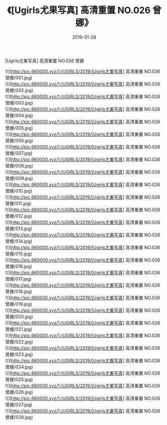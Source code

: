 ﻿---
layout: post
title:  《[Ugirls尤果写真] 高清重置 NO.026 曾娜》
date:   2019-01-28
img: http://pic.660000.xyz/1:/UGIRLS/2019/[Ugirls尤果写真] 高清重置 NO.026 曾娜/000.jpg
categories: [美女, 清纯, 唯美]
---

[Ugirls尤果写真] 高清重置 NO.026 曾娜

 ![](http://pic.660000.xyz/1:/UGIRLS/2019/[Ugirls尤果写真] 高清重置 NO.026 曾娜/001.jpg) <br>![](http://pic.660000.xyz/1:/UGIRLS/2019/[Ugirls尤果写真] 高清重置 NO.026 曾娜/002.jpg) <br>![](http://pic.660000.xyz/1:/UGIRLS/2019/[Ugirls尤果写真] 高清重置 NO.026 曾娜/003.jpg) <br>![](http://pic.660000.xyz/1:/UGIRLS/2019/[Ugirls尤果写真] 高清重置 NO.026 曾娜/004.jpg) <br>![](http://pic.660000.xyz/1:/UGIRLS/2019/[Ugirls尤果写真] 高清重置 NO.026 曾娜/005.jpg) <br>![](http://pic.660000.xyz/1:/UGIRLS/2019/[Ugirls尤果写真] 高清重置 NO.026 曾娜/006.jpg) <br>![](http://pic.660000.xyz/1:/UGIRLS/2019/[Ugirls尤果写真] 高清重置 NO.026 曾娜/007.jpg) <br>![](http://pic.660000.xyz/1:/UGIRLS/2019/[Ugirls尤果写真] 高清重置 NO.026 曾娜/008.jpg) <br>![](http://pic.660000.xyz/1:/UGIRLS/2019/[Ugirls尤果写真] 高清重置 NO.026 曾娜/009.jpg) <br>![](http://pic.660000.xyz/1:/UGIRLS/2019/[Ugirls尤果写真] 高清重置 NO.026 曾娜/010.jpg) <br>![](http://pic.660000.xyz/1:/UGIRLS/2019/[Ugirls尤果写真] 高清重置 NO.026 曾娜/011.jpg) <br>![](http://pic.660000.xyz/1:/UGIRLS/2019/[Ugirls尤果写真] 高清重置 NO.026 曾娜/012.jpg) <br>![](http://pic.660000.xyz/1:/UGIRLS/2019/[Ugirls尤果写真] 高清重置 NO.026 曾娜/013.jpg) <br>![](http://pic.660000.xyz/1:/UGIRLS/2019/[Ugirls尤果写真] 高清重置 NO.026 曾娜/014.jpg) <br>![](http://pic.660000.xyz/1:/UGIRLS/2019/[Ugirls尤果写真] 高清重置 NO.026 曾娜/015.jpg) <br>![](http://pic.660000.xyz/1:/UGIRLS/2019/[Ugirls尤果写真] 高清重置 NO.026 曾娜/016.jpg) <br>![](http://pic.660000.xyz/1:/UGIRLS/2019/[Ugirls尤果写真] 高清重置 NO.026 曾娜/017.jpg) <br>![](http://pic.660000.xyz/1:/UGIRLS/2019/[Ugirls尤果写真] 高清重置 NO.026 曾娜/018.jpg) <br>![](http://pic.660000.xyz/1:/UGIRLS/2019/[Ugirls尤果写真] 高清重置 NO.026 曾娜/019.jpg) <br>![](http://pic.660000.xyz/1:/UGIRLS/2019/[Ugirls尤果写真] 高清重置 NO.026 曾娜/020.jpg) <br>![](http://pic.660000.xyz/1:/UGIRLS/2019/[Ugirls尤果写真] 高清重置 NO.026 曾娜/021.jpg) <br>![](http://pic.660000.xyz/1:/UGIRLS/2019/[Ugirls尤果写真] 高清重置 NO.026 曾娜/022.jpg) <br>![](http://pic.660000.xyz/1:/UGIRLS/2019/[Ugirls尤果写真] 高清重置 NO.026 曾娜/023.jpg) <br>![](http://pic.660000.xyz/1:/UGIRLS/2019/[Ugirls尤果写真] 高清重置 NO.026 曾娜/024.jpg) <br>![](http://pic.660000.xyz/1:/UGIRLS/2019/[Ugirls尤果写真] 高清重置 NO.026 曾娜/025.jpg) <br>![](http://pic.660000.xyz/1:/UGIRLS/2019/[Ugirls尤果写真] 高清重置 NO.026 曾娜/026.jpg) <br>![](http://pic.660000.xyz/1:/UGIRLS/2019/[Ugirls尤果写真] 高清重置 NO.026 曾娜/027.jpg) <br>![](http://pic.660000.xyz/1:/UGIRLS/2019/[Ugirls尤果写真] 高清重置 NO.026 曾娜/028.jpg) <br>